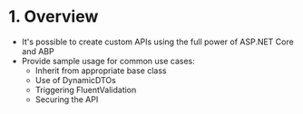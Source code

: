 # 1. Overview

* It's possible to create custom APIs using the full power of ASP.NET Core and ABP
* Provide sample usage for common use cases:
    * Inherit from appropriate base class
    * Use of DynamicDTOs 
    * Triggering FluentValidation
    * Securing the API
